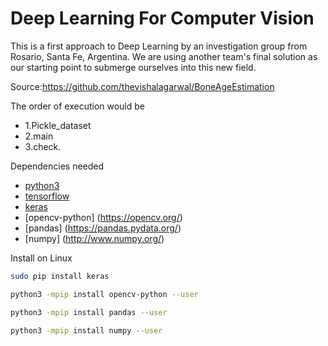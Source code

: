 # Deep Learning For Computer Vision
This is a first approach to Deep Learning by an investigation group from Rosario, Santa Fe, Argentina.
We are using another team's final solution as our starting point to submerge ourselves into this new field.

Source:https://github.com/thevishalagarwal/BoneAgeEstimation

The order of execution would be
- 1.Pickle_dataset
- 2.main
- 3.check.

Dependencies needed

* [python3](https://www.python.org/)
* [tensorflow](https://www.tensorflow.org/)
* [keras](https://keras.io)
* [opencv-python] (https://opencv.org/)
* [pandas] (https://pandas.pydata.org/)
* [numpy] (http://www.numpy.org/)

Install on Linux
```bash
sudo pip install keras

python3 -mpip install opencv-python --user

python3 -mpip install pandas --user

python3 -mpip install numpy --user
```
